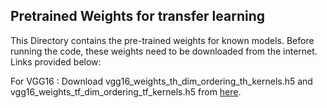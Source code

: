 ## Pretrained Weights for transfer learning
This Directory contains the pre-trained weights for known models. Before running the code, 
these weights need to be downloaded from the internet. Links provided below:


For VGG16 : Download vgg16_weights_th_dim_ordering_th_kernels.h5  and vgg16_weights_tf_dim_ordering_tf_kernels.h5
from [here](https://github.com/fchollet/deep-learning-models/releases).

